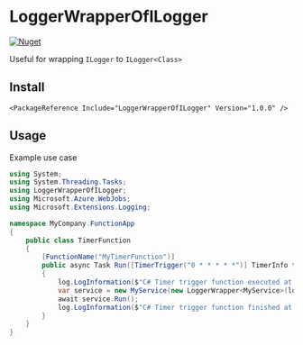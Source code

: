 # LoggerWrapperOfILogger

[![Nuget](https://img.shields.io/nuget/v/LoggerWrapperOfILogger)](https://www.nuget.org/packages/LoggerWrapperOfILogger/)

Useful for wrapping `ILogger` to `ILogger<Class>`

## Install

```csproj
<PackageReference Include="LoggerWrapperOfILogger" Version="1.0.0" />
```

## Usage

Example use case

```csharp
using System;
using System.Threading.Tasks;
using LoggerWrapperOfILogger;
using Microsoft.Azure.WebJobs;
using Microsoft.Extensions.Logging;

namespace MyCompany.FunctionApp
{
    public class TimerFunction
    {
        [FunctionName("MyTimerFunction")]
        public async Task Run([TimerTrigger("0 * * * * *")] TimerInfo timer, ILogger log)
        {
            log.LogInformation($"C# Timer trigger function executed at: {DateTime.UtcNow}");
            var service = new MyService(new LoggerWrapper<MyService>(log));
            await service.Run();
            log.LogInformation($"C# Timer trigger function finished at: {DateTime.UtcNow}");
        }
    }
}
```
